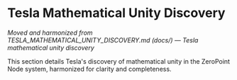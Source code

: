 # Tesla Mathematical Unity Discovery

*Moved and harmonized from TESLA_MATHEMATICAL_UNITY_DISCOVERY.md (docs/) — Tesla mathematical unity discovery*

This section details Tesla's discovery of mathematical unity in the ZeroPoint Node system, harmonized for clarity and completeness.

<!-- (Insert harmonized content here) --> 